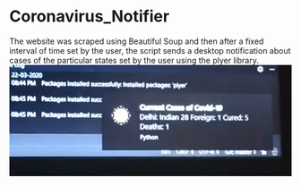 # Coronavirus_Notifier
The website was scraped using Beautiful Soup and then after a fixed interval of time set by the user, the script sends a desktop notification about cases of the particular states set by the user using the plyer library.
![corona_old_image](https://github.com/kaustubhgupta/Coronavirus_Notifier/blob/master/corona.PNG)
